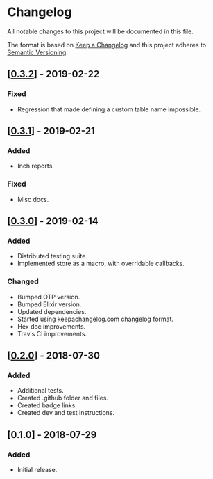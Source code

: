 # Changelog
All notable changes to this project will be documented in this file.

The format is based on [Keep a Changelog](http://keepachangelog.com/en/1.0.0/)
and this project adheres to [Semantic Versioning](http://semver.org/spec/v2.0.0.html).

## [[0.3.2]] - 2019-02-22
### Fixed
- Regression that made defining a custom table name impossible.

## [[0.3.1]] - 2019-02-21
### Added
- Inch reports.

### Fixed
- Misc docs.

## [[0.3.0]] - 2019-02-14
### Added
- Distributed testing suite.
- Implemented store as a macro, with overridable callbacks.

### Changed
- Bumped OTP version.
- Bumped Elixir version.
- Updated dependencies.
- Started using keepachangelog.com changelog format.
- Hex doc improvements.
- Travis CI improvements.

## [[0.2.0]] - 2018-07-30
### Added
- Additional tests.
- Created .github folder and files.
- Created badge links.
- Created dev and test instructions.

## [0.1.0] - 2018-07-29
### Added
- Initial release.

[0.3.2]: https://github.com/beardedeagle/mnesiac/compare/v0.3.1...v0.3.2
[0.3.1]: https://github.com/beardedeagle/mnesiac/compare/v0.3.0...v0.3.1
[0.3.0]: https://github.com/beardedeagle/mnesiac/compare/v0.2.0...v0.3.0
[0.2.0]: https://github.com/beardedeagle/mnesiac/compare/v0.1.0...v0.2.0
